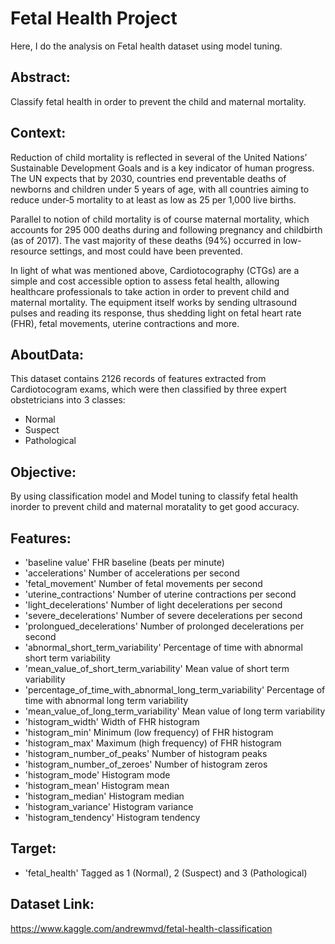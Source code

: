 # Fetal Health Project
Here, I do the analysis on Fetal health dataset using model tuning.

## Abstract:

Classify fetal health in order to prevent the child and maternal mortality.

## Context:

Reduction of child mortality is reflected in several of the United Nations’ Sustainable Development Goals and is a key indicator of human progress. The UN expects that by 2030, countries end preventable deaths of newborns and children under 5 years of age, with all countries aiming to reduce under‑5 mortality to at least as low as 25 per 1,000 live births.

Parallel to notion of child mortality is of course maternal mortality, which accounts for 295 000 deaths during and following pregnancy and childbirth (as of 2017). The vast majority of these deaths (94%) occurred in low-resource settings, and most could have been prevented.

In light of what was mentioned above, Cardiotocography (CTGs) are a simple and cost accessible option to assess fetal health, allowing healthcare professionals to take action in order to prevent child and maternal mortality. The equipment itself works by sending ultrasound pulses and reading its response, thus shedding light on fetal heart rate (FHR), fetal movements, uterine contractions and more.

## AboutData:

This dataset contains 2126 records of features extracted from Cardiotocogram exams, which were then classified by three expert obstetricians into 3 classes:

- Normal 
- Suspect 
- Pathological

## Objective:

By using classification model and Model tuning to classify fetal health inorder to prevent child and maternal moratality to get good accuracy.

## Features:
- 'baseline value' FHR baseline (beats per minute)
- 'accelerations' Number of accelerations per second
- 'fetal_movement' Number of fetal movements per second
- 'uterine_contractions' Number of uterine contractions per second
- 'light_decelerations' Number of light decelerations per second
- 'severe_decelerations' Number of severe decelerations per second
- 'prolongued_decelerations' Number of prolonged decelerations per second
- 'abnormal_short_term_variability' Percentage of time with abnormal short term variability
- 'mean_value_of_short_term_variability' Mean value of short term variability
- 'percentage_of_time_with_abnormal_long_term_variability' Percentage of time with abnormal long term variability
- 'mean_value_of_long_term_variability' Mean value of long term variability
- 'histogram_width' Width of FHR histogram
- 'histogram_min' Minimum (low frequency) of FHR histogram
- 'histogram_max' Maximum (high frequency) of FHR histogram
- 'histogram_number_of_peaks' Number of histogram peaks
- 'histogram_number_of_zeroes' Number of histogram zeros
- 'histogram_mode' Histogram mode
- 'histogram_mean' Histogram mean
- 'histogram_median' Histogram median
- 'histogram_variance' Histogram variance
- 'histogram_tendency' Histogram tendency

## Target:

- 'fetal_health' Tagged as 1 (Normal), 2 (Suspect) and 3 (Pathological)

## Dataset Link:

https://www.kaggle.com/andrewmvd/fetal-health-classification

